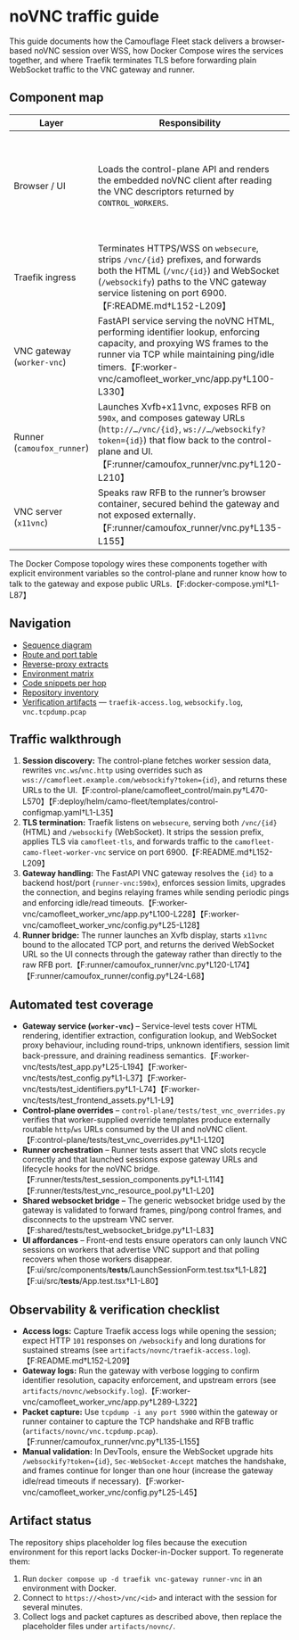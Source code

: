# noVNC traffic guide

This guide documents how the Camouflage Fleet stack delivers a browser-based noVNC session over WSS, how Docker Compose wires the services together, and where Traefik terminates TLS before forwarding plain WebSocket traffic to the VNC gateway and runner.

## Component map

| Layer | Responsibility | Key implementation |
| --- | --- | --- |
| Browser / UI | Loads the control-plane API and renders the embedded noVNC client after reading the VNC descriptors returned by `CONTROL_WORKERS`. | Control-plane injects `http`/`ws` URLs per session when it applies worker overrides, ensuring the UI calls the public `/vnc/{id}` and `/websockify?token={id}` routes.【F:control-plane/camofleet_control/main.py†L470-L570】【F:deploy/helm/camo-fleet/templates/control-configmap.yaml†L1-L35】 |
| Traefik ingress | Terminates HTTPS/WSS on `websecure`, strips `/vnc/{id}` prefixes, and forwards both the HTML (`/vnc/{id}`) and WebSocket (`/websockify`) paths to the VNC gateway service listening on port 6900.【F:README.md†L152-L209】 |
| VNC gateway (`worker-vnc`) | FastAPI service serving the noVNC HTML, performing identifier lookup, enforcing capacity, and proxying WS frames to the runner via TCP while maintaining ping/idle timers.【F:worker-vnc/camofleet_worker_vnc/app.py†L100-L330】 |
| Runner (`camoufox_runner`) | Launches Xvfb+x11vnc, exposes RFB on `590x`, and composes gateway URLs (`http://…/vnc/{id}`, `ws://…/websockify?token={id}`) that flow back to the control-plane and UI.【F:runner/camoufox_runner/vnc.py†L120-L210】 |
| VNC server (`x11vnc`) | Speaks raw RFB to the runner’s browser container, secured behind the gateway and not exposed externally.【F:runner/camoufox_runner/vnc.py†L135-L155】 |

The Docker Compose topology wires these components together with explicit environment variables so the control-plane and runner know how to talk to the gateway and expose public URLs.【F:docker-compose.yml†L1-L87】

## Navigation

* [Sequence diagram](flow.mmd)
* [Route and port table](routes.csv)
* [Reverse-proxy extracts](reverse-proxy.md)
* [Environment matrix](env.md)
* [Code snippets per hop](code-snippets.md)
* [Repository inventory](repo-inventory.txt)
* [Verification artifacts](../../artifacts/novnc) — `traefik-access.log`, `websockify.log`, `vnc.tcpdump.pcap`

## Traffic walkthrough

1. **Session discovery:** The control-plane fetches worker session data, rewrites `vnc.ws`/`vnc.http` using overrides such as `wss://camofleet.example.com/websockify?token={id}`, and returns these URLs to the UI.【F:control-plane/camofleet_control/main.py†L470-L570】【F:deploy/helm/camo-fleet/templates/control-configmap.yaml†L1-L35】
2. **TLS termination:** Traefik listens on `websecure`, serving both `/vnc/{id}` (HTML) and `/websockify` (WebSocket). It strips the session prefix, applies TLS via `camofleet-tls`, and forwards traffic to the `camofleet-camo-fleet-worker-vnc` service on port 6900.【F:README.md†L152-L209】
3. **Gateway handling:** The FastAPI VNC gateway resolves the `{id}` to a backend host/port (`runner-vnc:590x`), enforces session limits, upgrades the connection, and begins relaying frames while sending periodic pings and enforcing idle/read timeouts.【F:worker-vnc/camofleet_worker_vnc/app.py†L100-L228】【F:worker-vnc/camofleet_worker_vnc/config.py†L25-L128】
4. **Runner bridge:** The runner launches an Xvfb display, starts `x11vnc` bound to the allocated TCP port, and returns the derived WebSocket URL so the UI connects through the gateway rather than directly to the raw RFB port.【F:runner/camoufox_runner/vnc.py†L120-L174】【F:runner/camoufox_runner/config.py†L24-L68】

## Automated test coverage

* **Gateway service (`worker-vnc`)** – Service-level tests cover HTML rendering, identifier extraction, configuration lookup, and WebSocket proxy behaviour, including round-trips, unknown identifiers, session limit back-pressure, and draining readiness semantics.【F:worker-vnc/tests/test_app.py†L25-L194】【F:worker-vnc/tests/test_config.py†L1-L37】【F:worker-vnc/tests/test_identifiers.py†L1-L74】【F:worker-vnc/tests/test_frontend_assets.py†L1-L9】
* **Control-plane overrides** – `control-plane/tests/test_vnc_overrides.py` verifies that worker-supplied override templates produce externally routable `http`/`ws` URLs consumed by the UI and noVNC client.【F:control-plane/tests/test_vnc_overrides.py†L1-L120】
* **Runner orchestration** – Runner tests assert that VNC slots recycle correctly and that launched sessions expose gateway URLs and lifecycle hooks for the noVNC bridge.【F:runner/tests/test_session_components.py†L1-L114】【F:runner/tests/test_vnc_resource_pool.py†L1-L20】
* **Shared websocket bridge** – The generic websocket bridge used by the gateway is validated to forward frames, ping/pong control frames, and disconnects to the upstream VNC server.【F:shared/tests/test_websocket_bridge.py†L1-L83】
* **UI affordances** – Front-end tests ensure operators can only launch VNC sessions on workers that advertise VNC support and that polling recovers when those workers disappear.【F:ui/src/components/__tests__/LaunchSessionForm.test.tsx†L1-L82】【F:ui/src/__tests__/App.test.tsx†L1-L80】

## Observability & verification checklist

* **Access logs:** Capture Traefik access logs while opening the session; expect HTTP `101` responses on `/websockify` and long durations for sustained streams (see `artifacts/novnc/traefik-access.log`).【F:README.md†L152-L209】
* **Gateway logs:** Run the gateway with verbose logging to confirm identifier resolution, capacity enforcement, and upstream errors (see `artifacts/novnc/websockify.log`).【F:worker-vnc/camofleet_worker_vnc/app.py†L289-L322】
* **Packet capture:** Use `tcpdump -i any port 5900` within the gateway or runner container to capture the TCP handshake and RFB traffic (`artifacts/novnc/vnc.tcpdump.pcap`).【F:runner/camoufox_runner/vnc.py†L135-L155】
* **Manual validation:** In DevTools, ensure the WebSocket upgrade hits `/websockify?token={id}`, `Sec-WebSocket-Accept` matches the handshake, and frames continue for longer than one hour (increase the gateway idle/read timeouts if necessary).【F:worker-vnc/camofleet_worker_vnc/config.py†L25-L45】

## Artifact status

The repository ships placeholder log files because the execution environment for this report lacks Docker-in-Docker support. To regenerate them:

1. Run `docker compose up -d traefik vnc-gateway runner-vnc` in an environment with Docker.
2. Connect to `https://<host>/vnc/<id>` and interact with the session for several minutes.
3. Collect logs and packet captures as described above, then replace the placeholder files under `artifacts/novnc/`.
